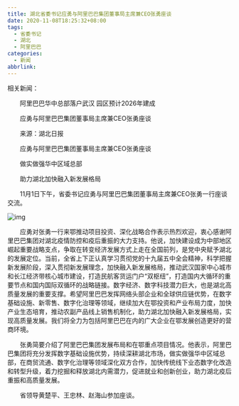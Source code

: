```yaml
---
title: 湖北省委书记应勇与阿里巴巴集团董事局主席兼CEO张勇座谈
date: 2020-11-08T18:25:32+08:00
tags:
  - 省委书记
  - 湖北
  - 阿里巴巴
categories:
  - 新闻
abbrlink:
---
```


相关新闻：

　　阿里巴巴华中总部落户武汉 园区预计2026年建成

　　应勇与阿里巴巴集团董事局主席兼CEO张勇座谈

　　来源：湖北日报

　　应勇与阿里巴巴集团董事局主席兼CEO张勇座谈

　　做实做强华中区域总部

　　助力湖北加快融入新发展格局

　　11月1日下午，省委书记应勇与阿里巴巴集团董事局主席兼CEO张勇一行座谈交流。

![img](https://cdn.jsdelivr.net/gh/yakeing/Documentation@main/Hexo/images/db97-kcieyvz4388098.jpg)

　　应勇对张勇一行来鄂推动项目投资、深化战略合作表示热烈欢迎，衷心感谢阿里巴巴集团对湖北疫情防控和疫后重振的大力支持。他说，加快建设成为中部地区崛起重要战略支点，争取在转变经济发展方式上走在全国前列，是党中央赋予湖北的发展定位。当前，全省上下正认真学习贯彻党的十九届五中全会精神，科学把握新发展阶段，深入贯彻新发展理念，加快融入新发展格局，推动武汉国家中心城市和长江经济带核心城市建设，打造民航客货运门户“双枢纽”，打造国内大循环的重要节点和国内国际双循环的战略链接。数字经济、数字科技潜力巨大，也是湖北高质量发展的重要支撑。希望阿里巴巴发挥网络头部企业和全球供应链优势，在数字基础设施、新零售、数字化治理等领域，继续加大在鄂投资和产业布局力度，加快产业生态培育，推动农副产品线上销售机制化，助力湖北加快融入新发展格局，实现高质量发展。我们将全力为包括阿里巴巴在内的广大企业在鄂发展创造更好的营商环境。

　　张勇简要介绍了阿里巴巴集团发展布局和在鄂重点项目情况。他表示，阿里巴巴集团将充分发挥数字基础设施优势，持续深耕湖北市场，做实做强华中区域总部，在商贸流通、数字化治理等领域深化双方合作，加快传统线下业态数字化改造和转型升级，着力挖掘和释放湖北内需潜力，促进就业和创新创业，助力湖北疫后重振和高质量发展。

　　省领导黄楚平、王忠林、赵海山参加座谈。